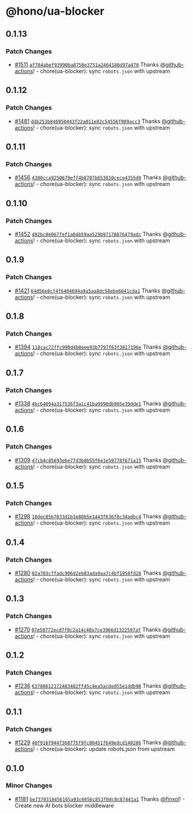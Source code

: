# @hono/ua-blocker

## 0.1.13

### Patch Changes

- [#1511](https://github.com/honojs/middleware/pull/1511) [`af784abef93990ba8750e3751a2464180d97a470`](https://github.com/honojs/middleware/commit/af784abef93990ba8750e3751a2464180d97a470) Thanks [@github-actions](https://github.com/apps/github-actions)! - chore(ua-blocker): sync `robots.json` with upstream

## 0.1.12

### Patch Changes

- [#1481](https://github.com/honojs/middleware/pull/1481) [`ddb253b846950443f22a011e82c54556f909acc3`](https://github.com/honojs/middleware/commit/ddb253b846950443f22a011e82c54556f909acc3) Thanks [@github-actions](https://github.com/apps/github-actions)! - chore(ua-blocker): sync `robots.json` with upstream

## 0.1.11

### Patch Changes

- [#1456](https://github.com/honojs/middleware/pull/1456) [`4380cca9250679eff4b8707b653810cece4355d0`](https://github.com/honojs/middleware/commit/4380cca9250679eff4b8707b653810cece4355d0) Thanks [@github-actions](https://github.com/apps/github-actions)! - chore(ua-blocker): sync `robots.json` with upstream

## 0.1.10

### Patch Changes

- [#1452](https://github.com/honojs/middleware/pull/1452) [`492bc0e067fef1a04b59aa529b97178876479adc`](https://github.com/honojs/middleware/commit/492bc0e067fef1a04b59aa529b97178876479adc) Thanks [@github-actions](https://github.com/apps/github-actions)! - chore(ua-blocker): sync `robots.json` with upstream

## 0.1.9

### Patch Changes

- [#1421](https://github.com/honojs/middleware/pull/1421) [`64d56e8cf4f6404694a9a5aa8dc58ebe6041cda1`](https://github.com/honojs/middleware/commit/64d56e8cf4f6404694a9a5aa8dc58ebe6041cda1) Thanks [@github-actions](https://github.com/apps/github-actions)! - chore(ua-blocker): sync `robots.json` with upstream

## 0.1.8

### Patch Changes

- [#1394](https://github.com/honojs/middleware/pull/1394) [`118cac72ffc990d4b0eee93b7797f63f3817196e`](https://github.com/honojs/middleware/commit/118cac72ffc990d4b0eee93b7797f63f3817196e) Thanks [@github-actions](https://github.com/apps/github-actions)! - chore(ua-blocker): sync `robots.json` with upstream

## 0.1.7

### Patch Changes

- [#1338](https://github.com/honojs/middleware/pull/1338) [`4bc64094a317536f3a1c41ba9998db905e39dde1`](https://github.com/honojs/middleware/commit/4bc64094a317536f3a1c41ba9998db905e39dde1) Thanks [@github-actions](https://github.com/apps/github-actions)! - chore(ua-blocker): sync `robots.json` with upstream

## 0.1.6

### Patch Changes

- [#1309](https://github.com/honojs/middleware/pull/1309) [`47cb4c85693ebe77d3b8b55f6e1e59778f671a15`](https://github.com/honojs/middleware/commit/47cb4c85693ebe77d3b8b55f6e1e59778f671a15) Thanks [@github-actions](https://github.com/apps/github-actions)! - chore(ua-blocker): sync `robots.json` with upstream

## 0.1.5

### Patch Changes

- [#1298](https://github.com/honojs/middleware/pull/1298) [`18dec85b7833d1b3e80b5e1443f636f8c34adbc4`](https://github.com/honojs/middleware/commit/18dec85b7833d1b3e80b5e1443f636f8c34adbc4) Thanks [@github-actions](https://github.com/apps/github-actions)! - chore(ua-blocker): sync `robots.json` with upstream

## 0.1.4

### Patch Changes

- [#1280](https://github.com/honojs/middleware/pull/1280) [`02a703cffadc906d2eb83ada9aa7c4bf1950fd28`](https://github.com/honojs/middleware/commit/02a703cffadc906d2eb83ada9aa7c4bf1950fd28) Thanks [@github-actions](https://github.com/apps/github-actions)! - chore(ua-blocker): sync `robots.json` with upstream

## 0.1.3

### Patch Changes

- [#1270](https://github.com/honojs/middleware/pull/1270) [`07e50772ecd7f0c2a14c48a7ce3966d1322597af`](https://github.com/honojs/middleware/commit/07e50772ecd7f0c2a14c48a7ce3966d1322597af) Thanks [@github-actions](https://github.com/apps/github-actions)! - chore(ua-blocker): sync `robots.json` with upstream

## 0.1.2

### Patch Changes

- [#1236](https://github.com/honojs/middleware/pull/1236) [`63788612172483482ff45c4ea5acded55e1ddb90`](https://github.com/honojs/middleware/commit/63788612172483482ff45c4ea5acded55e1ddb90) Thanks [@github-actions](https://github.com/apps/github-actions)! - chore(ua-blocker): sync `robots.json` with upstream

## 0.1.1

### Patch Changes

- [#1229](https://github.com/honojs/middleware/pull/1229) [`40f916f944f368775f9fc00451f649edcd140286`](https://github.com/honojs/middleware/commit/40f916f944f368775f9fc00451f649edcd140286) Thanks [@github-actions](https://github.com/apps/github-actions)! - chore(ua-blocker): update robots.json from upstream

## 0.1.0

### Minor Changes

- [#1181](https://github.com/honojs/middleware/pull/1181) [`be7370318456165a93c6656c853f0dc8c87441a1`](https://github.com/honojs/middleware/commit/be7370318456165a93c6656c853f0dc8c87441a1) Thanks [@finxol](https://github.com/finxol)! - Create new AI bots blocker middleware
